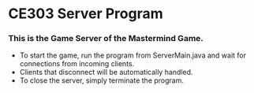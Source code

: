 # CE303 Server Program
### This is the Game Server of the Mastermind Game.
* To start the game, run the program from ServerMain.java and wait for connections from incoming clients. 
* Clients that disconnect will be automatically handled.
* To close the server, simply terminate the program.